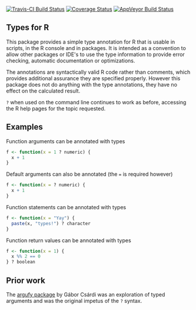 
<!-- README.md is generated from README.Rmd. Please edit that file -->
[![Travis-CI Build Status](https://travis-ci.org/jimhester/types.svg?branch=master)](https://travis-ci.org/jimhester/types) [![Coverage Status](https://img.shields.io/codecov/c/github/jimhester/types/master.svg)](https://codecov.io/github/jimhester/types?branch=master) [![AppVeyor Build Status](https://ci.appveyor.com/api/projects/status/github/jimhester/types?branch=master&svg=true)](https://ci.appveyor.com/project/jimhester/types)

Types for R
-----------

This package provides a simple type annotation for R that is usable in scripts, in the R console and in packages. It is intended as a convention to allow other packages or IDE's to use the type information to provide error checking, automatic documentation or optimizations.

The annotations are syntactically valid R code rather than comments, which provides additional assurance they are specified properly. However this package does not do anything with the type annotations, they have no effect on the calculated result.

`?` when used on the command line continues to work as before, accessing the R help pages for the topic requested.

Examples
--------

Function arguments can be annotated with types

``` r
f <- function(x = 1 ? numeric) {
  x + 1
}
```

Default arguments can also be annotated (the `=` is required however)

``` r
f <- function(x = ? numeric) {
  x + 1
}
```

Function statements can be annotated with types

``` r
f <- function(x = "Yay") {
  paste(x, "types!") ? character
}
```

Function return values can be annotated with types

``` r
f <- function(x = 1) {
  x %% 2 == 0
} ? boolean
```

Prior work
----------

The [argufy package](https://github.com/gaborcsardi/argufy#readme) by Gábor Csárdi was an exploration of typed arguments and was the original impetus of the `?` syntax.
